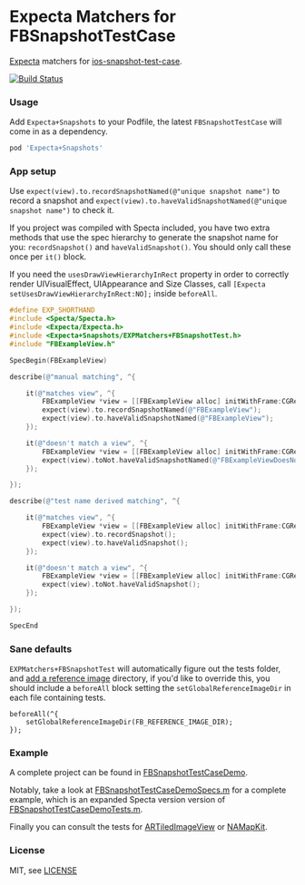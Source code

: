 Expecta Matchers for FBSnapshotTestCase
=======================================

[Expecta](https://github.com/specta/expecta) matchers for [ios-snapshot-test-case](https://github.com/facebook/ios-snapshot-test-case).

[![Build Status](https://travis-ci.org/dblock/ios-snapshot-test-case-expecta.svg)](https://travis-ci.org/dblock/ios-snapshot-test-case-expecta)

### Usage

Add `Expecta+Snapshots` to your Podfile, the latest `FBSnapshotTestCase` will come in as a dependency.

``` ruby
pod 'Expecta+Snapshots'
```

### App setup

Use `expect(view).to.recordSnapshotNamed(@"unique snapshot name")` to record a snapshot and `expect(view).to.haveValidSnapshotNamed(@"unique snapshot name")` to check it.

If you project was compiled with Specta included, you have two extra methods that use the spec hierarchy to generate the snapshot name for you: `recordSnapshot()` and `haveValidSnapshot()`. You should only call these once per `it()` block.

If you need the `usesDrawViewHierarchyInRect` property in order to correctly render UIVisualEffect, UIAppearance and Size Classes, call `[Expecta setUsesDrawViewHierarchyInRect:NO];` inside `beforeAll`.

``` Objective-C
#define EXP_SHORTHAND
#include <Specta/Specta.h>
#include <Expecta/Expecta.h>
#include <Expecta+Snapshots/EXPMatchers+FBSnapshotTest.h>
#include "FBExampleView.h"

SpecBegin(FBExampleView)

describe(@"manual matching", ^{

    it(@"matches view", ^{
        FBExampleView *view = [[FBExampleView alloc] initWithFrame:CGRectMake(0, 0, 64, 64)];
        expect(view).to.recordSnapshotNamed(@"FBExampleView");
        expect(view).to.haveValidSnapshotNamed(@"FBExampleView");
    });

    it(@"doesn't match a view", ^{
        FBExampleView *view = [[FBExampleView alloc] initWithFrame:CGRectMake(0, 0, 64, 64)];
        expect(view).toNot.haveValidSnapshotNamed(@"FBExampleViewDoesNotExist");
    });

});

describe(@"test name derived matching", ^{

    it(@"matches view", ^{
        FBExampleView *view = [[FBExampleView alloc] initWithFrame:CGRectMake(0, 0, 64, 64)];
        expect(view).to.recordSnapshot();
        expect(view).to.haveValidSnapshot();
    });

    it(@"doesn't match a view", ^{
        FBExampleView *view = [[FBExampleView alloc] initWithFrame:CGRectMake(0, 0, 64, 64)];
        expect(view).toNot.haveValidSnapshot();
    });

});

SpecEnd
```

### Sane defaults

`EXPMatchers+FBSnapshotTest` will automatically figure out the tests folder, and [add a reference image](https://github.com/dblock/ios-snapshot-test-case-expecta/blob/master/EXPMatchers%2BFBSnapshotTest.m#L84-L85) directory, if you'd like to override this, you should include a `beforeAll` block setting the `setGlobalReferenceImageDir` in each file containing tests.

```
beforeAll(^{
    setGlobalReferenceImageDir(FB_REFERENCE_IMAGE_DIR);
});
```


### Example

A complete project can be found in [FBSnapshotTestCaseDemo](FBSnapshotTestCaseDemo).

Notably, take a look at [FBSnapshotTestCaseDemoSpecs.m](FBSnapshotTestCaseDemo/FBSnapshotTestCaseDemoTests/FBSnapshotTestCaseDemoSpecs.m) for a complete example, which is an expanded Specta version version of [FBSnapshotTestCaseDemoTests.m](https://github.com/facebook/ios-snapshot-test-case/blob/master/FBSnapshotTestCaseDemo/FBSnapshotTestCaseDemoTests/FBSnapshotTestCaseDemoTests.m).

Finally you can consult the tests for [ARTiledImageView](https://github.com/dblock/ARTiledImageView/tree/master/IntegrationTests) or [NAMapKit](https://github.com/neilang/NAMapKit/tree/master/Demo/DemoTests).

### License

MIT, see [LICENSE](LICENSE.md)
